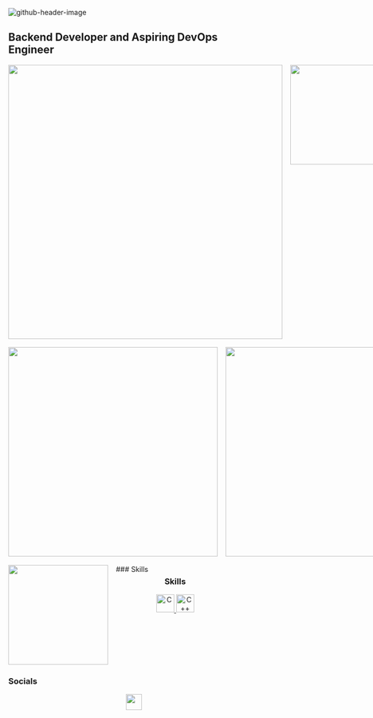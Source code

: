 ![github-header-image](https://github.com/anshu15183/anshu15183/assets/69201747/3cce60d1-e837-41f2-be57-00052faeb089)

Backend Developer and Aspiring DevOps Engineer
-----------------------------------------------

<div align="center" style="display: flex; align-items: flex-start; gap: 1rem;">
    <a href="https://stats.hyochan.dev/en/stats/anshu15183">
        <img src="https://stats.dooboo.io/api/github-stats?login=anshu15183" width="550" />
    </a>
    <img src="https://cdn.dribbble.com/users/1162077/screenshots/3848914/programmer.gif" height="200" />
</div>

<div align="center" style="display: flex; gap: 1rem; margin-top: 1rem;">
    <img width="420" src="https://github-readme-stats.vercel.app/api?username=anshu15183&theme=vue-dark&show_icons=true&hide_border=true&count_private=true" />
    <img width="420" src="https://github-readme-streak-stats.herokuapp.com?user=anshu15183&theme=vue-dark&hide_border=true" />
</div>

<br>

<div align="center" style="display: flex; align-items: flex-start; gap: 1rem;">
    <img align="center" height="200" src="https://github-readme-stats.vercel.app/api/top-langs/?username=anshu15183&theme=vue-dark&show_icons=true&hide_border=true&layout=compact" />
    ### Skills
    <div>
        <h3>Skills</h3>
        <p align="center">
            <a href="https://docs.microsoft.com/en-us/cpp/?view=msvc-170" target="_blank" rel="noreferrer">
                <img src="https://raw.githubusercontent.com/danielcranney/readme-generator/main/public/icons/skills/c-colored.svg" width="36" height="36" alt="C" />
            </a>
            <a href="https://docs.microsoft.com/en-us/cpp/?view=msvc-170" target="_blank" rel="noreferrer">
                <img src="https://raw.githubusercontent.com/danielcranney/readme-generator/main/public/icons/skills/cplusplus-colored.svg" width="36" height="36" alt="C++" />
            </a>
    <!-- Add more skill icons here -->
        </p>
    </div>
</div>



### Socials

<p align="center">
    <a href="https://www.github.com/anshu15183" target="_blank" rel="noreferrer">
        <picture>
            <source media="(prefers-color-scheme: dark)" srcset="https://raw.githubusercontent.com/danielcranney/readme-generator/main/public/icons/socials/github-dark.svg" />
            <source media="(prefers-color-scheme: light)" srcset="https://raw.githubusercontent.com/danielcranney/readme-generator/main/public/icons/socials/github.svg" />
            <img src="https://raw.githubusercontent.com/danielcranney/readme-generator/main/public/icons/socials/github.svg" width="32" height="32" />
        </picture
